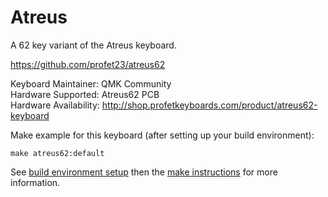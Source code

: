 Atreus
===

A 62 key variant of the Atreus keyboard.

https://github.com/profet23/atreus62

Keyboard Maintainer: QMK Community  
Hardware Supported: Atreus62 PCB  
Hardware Availability: http://shop.profetkeyboards.com/product/atreus62-keyboard

Make example for this keyboard (after setting up your build environment):

    make atreus62:default

See [build environment setup](https://docs.qmk.fm/build_environment_setup.html) then the [make instructions](https://docs.qmk.fm/make_instructions.html) for more information.
